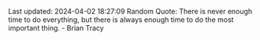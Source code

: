 Last updated: 2024-04-02 18:27:09
Random Quote: There is never enough time to do everything, but there is always enough time to do the most important thing. - Brian Tracy